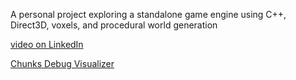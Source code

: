 
A personal project exploring a standalone game engine using C++, Direct3D, voxels, and procedural world generation

[video on LinkedIn](https://www.linkedin.com/feed/update/urn:li:activity:7228283928715968512/)

[Chunks Debug Visualizer](images/Chunks.png)

